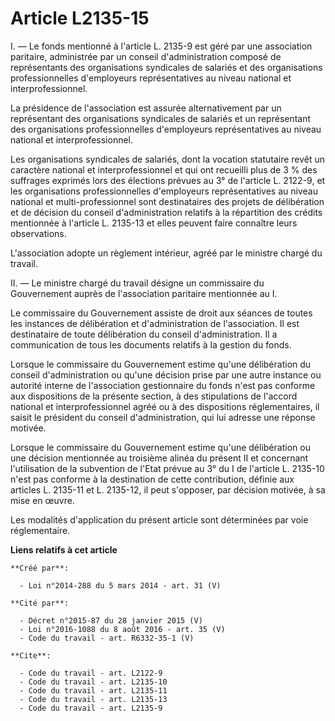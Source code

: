 # Article L2135-15

I. ― Le fonds mentionné à l'article L. 2135-9 est géré par une association paritaire, administrée par un conseil
d'administration composé de représentants des organisations syndicales de salariés et des organisations professionnelles
d'employeurs représentatives au niveau national et interprofessionnel. 

La présidence de l'association est assurée alternativement par un représentant des organisations syndicales de salariés et un
représentant des organisations professionnelles d'employeurs représentatives au niveau national et interprofessionnel. 

Les organisations syndicales de salariés, dont la vocation statutaire revêt un caractère national et interprofessionnel et
qui ont recueilli plus de 3 % des suffrages exprimés lors des élections prévues au 3° de l'article L. 2122-9, et les
organisations professionnelles d'employeurs représentatives au niveau national et multi-professionnel sont destinataires des
projets de délibération et de décision du conseil d'administration relatifs à la répartition des crédits mentionnée à
l'article L. 2135-13 et elles peuvent faire connaître leurs observations. 

L'association adopte un règlement intérieur, agréé par le ministre chargé du travail. 

II. ― Le ministre chargé du travail désigne un commissaire du Gouvernement auprès de l'association paritaire mentionnée au
I. 

Le commissaire du Gouvernement assiste de droit aux séances de toutes les instances de délibération et d'administration de
l'association. Il est destinataire de toute délibération du conseil d'administration. Il a communication de tous les
documents relatifs à la gestion du fonds. 

Lorsque le commissaire du Gouvernement estime qu'une délibération du conseil d'administration ou qu'une décision prise par
une autre instance ou autorité interne de l'association gestionnaire du fonds n'est pas conforme aux dispositions de la
présente section, à des stipulations de l'accord national et interprofessionnel agréé ou à des dispositions réglementaires,
il saisit le président du conseil d'administration, qui lui adresse une réponse motivée. 

Lorsque le commissaire du Gouvernement estime qu'une délibération ou une décision mentionnée au troisième alinéa du présent
II et concernant l'utilisation de la subvention de l'Etat prévue au 3° du I de l'article L. 2135-10 n'est pas conforme à la
destination de cette contribution, définie aux articles L. 2135-11 et L. 2135-12, il peut s'opposer, par décision motivée, à
sa mise en œuvre. 

Les modalités d'application du présent article sont déterminées par voie réglementaire.

**Liens relatifs à cet article**

	**Créé par**:

	  - Loi n°2014-288 du 5 mars 2014 - art. 31 (V)

	**Cité par**:

	  - Décret n°2015-87 du 28 janvier 2015 (V)
	  - Loi n°2016-1088 du 8 août 2016 - art. 35 (V)
	  - Code du travail - art. R6332-35-1 (V)

	**Cite**:

	  - Code du travail - art. L2122-9
	  - Code du travail - art. L2135-10
	  - Code du travail - art. L2135-11
	  - Code du travail - art. L2135-13
	  - Code du travail - art. L2135-9

